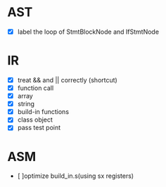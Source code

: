 # AST
- [x] label the loop of StmtBlockNode and IfStmtNode
# IR
- [x] treat && and || correctly (shortcut)
- [x] function call
- [x] array
- [x] string
- [x] build-in functions
- [x] class object
- [x] pass test point

# ASM
- [ ]optimize build_in.s(using sx registers)